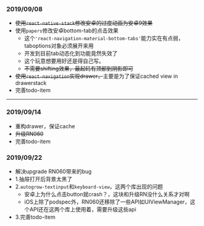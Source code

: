 ### 2019/09/08
- ~~使用`react-native-stack`修改安卓的过度动画为安卓9效果~~
- 使用`papers`修改安卓bottom-tab的点击效果
    - 这个`'react-navigation-material-bottom-tabs'`能力实在有点弱，taboptions对象必须展开来用
    - 开发到目前tab动态化到功能竟然失效了
    - 这个玩意想要用好还是得自己写。
    - ~~不需要shifting效果，最起码有顶部到阴影即可~~
- ~~使用`react-navigation`实现drawer，~~主要是为了保证cached view in drawerstack
- 完善todo-item

---

### 2019/09/14
- 重构drawer，保证cache
- ~~升级RN060~~
- 完善todo-item

### 2019/09/22
- 解决upgrade RN060带来的bug
- 1.抽屉打开后背景太黑了
- 2.`autogrow-textinput`和`keyboard-view`，这两个库出现的问题
    - 安卓上为什么点击button就crash？，这块和升级RN没什么关系才对啊
    - iOS上除了podspec外，RN060还移除了一些API如UIViewManager，这个API还在这两个库上使用着，需要升级这些api
- 3.完善todo-item
